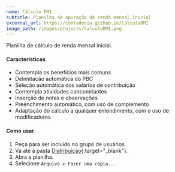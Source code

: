 ```yaml
---
name: Cálculo RMI
subtitle: Planilha de apuração da renda mensal inicial
external_url: https://contadoria.github.io/CalculoRMI
image_path: /images/projects/CalculoRMI.png
---
```


Planilha de cálculo de renda mensal inicial.

#### Características

* Contempla os benefícios mais comuns
* Delimitação automática do PBC
* Seleção automática dos salários de contribuição
* Contempla atividades concomitantes
* Inserção de notas e observações
* Preenchimento automático, com uso de complemento
* Adaptação do cálculo a qualquer entendimento, com o uso de modificadores

#### Como usar

1. Peça para ser incluído no grupo de usuários.
2. Vá até a pasta [Distribuição](https://drive.google.com/drive/folders/0B2B1B7RRK5HmS0I2clRTTTJiMXc){:target="_blank"}.
3. Abra a planilha.
4. Selecione `Arquivo > Fazer uma cópia...`